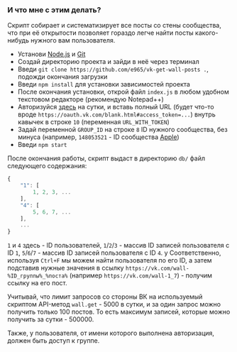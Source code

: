 ### И что мне с этим делать?

Скрипт собирает и систематизирует все посты со стены сообщества, что при её открытости позволяет гораздо легче найти посты какого-нибудь нужного вам пользователя.

* Установи [Node.js](https://nodejs.org/en/download/) и [Git](https://git-scm.com/downloads)
* Создай директорию проекта и зайди в неё через терминал
* Введи `git clone https://github.com/e965/vk-get-wall-posts .`, подожди окончания загрузки
* Введи `npm install` для установки зависимостей проекта
* После окончания установки, открой файл `index.js` в любом удобном текстовом редакторе (рекомендую Notepad++)
* Авторизуйся [здесь](https://e965.github.io/vk-feed/) на сутки, и вставь полный URL (будет что-то вроде `https://oauth.vk.com/blank.html#access_token=...`) внутрь кавычек в строке `10` (переменная `URL_WITH_TOKEN`)
* Задай переменной `GROUP_ID` на строке `8` ID нужного сообщества, без минуса (например, `148053521` - ID сообщества [Apple](https://vk.com/club148053521))
* Введи `npm start`

После окончания работы, скрипт выдаст в директорию `db/` файл следующего содержания:

```js
{
	"1": [
		1, 2, 3, ...
	],
	"4": [
		5, 6, 7, ...
	],
	...
}
```

`1` и `4` здесь - ID пользователей, `1`/`2`/`3` - массив ID записей пользователя с ID `1`, `5`/`6`/`7` - массив ID записей пользователя с ID `4`.  y
Соответственно, используя `Ctrl+F` мы можем найти пользователя по его ID, а затем подставив нужные значения в ссылку `https://vk.com/wall-%ID_группы%_%поста%` (например `https://vk.com/wall-1_7`) - получим ссылку на его пост.

Учитывай, что лимит запросов со стороны ВК на используемый скриптом API-метод `wall.get` - 5000 в сутки, и за один запрос можно получить только 100 постов. То есть максимум записей, которые можно получить за сутки - 500000.

Также, у пользователя, от имени которого выполнена авторизация, должен быть доступ к группе.
